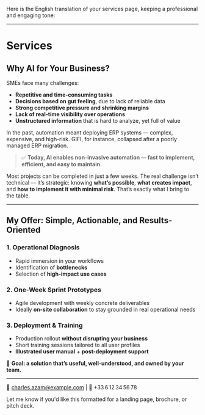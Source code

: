 Here is the English translation of your services page, keeping a professional and engaging tone:

---

# Services

## Why AI for Your Business?

SMEs face many challenges:

* **Repetitive and time-consuming tasks**
* **Decisions based on gut feeling**, due to lack of reliable data
* **Strong competitive pressure and shrinking margins**
* **Lack of real-time visibility over operations**
* **Unstructured information** that is hard to analyze, yet full of value

In the past, automation meant deploying ERP systems — complex, expensive, and high-risk. GIFI, for instance, collapsed after a poorly managed ERP migration.

> ✅ **Today, AI enables **non-invasive automation** — fast to implement, efficient, and easy to maintain.**

Most projects can be completed in just a few weeks. The real challenge isn’t technical — it’s strategic: knowing **what’s possible**, **what creates impact**, and **how to implement it with minimal risk**. That’s exactly what I bring to the table.

---

## My Offer: Simple, Actionable, and Results-Oriented

### 1. Operational Diagnosis

* Rapid immersion in your workflows
* Identification of **bottlenecks**
* Selection of **high-impact use cases**

### 2. One-Week Sprint Prototypes

* Agile development with weekly concrete deliverables
* Ideally **on-site collaboration** to stay grounded in real operational needs

### 3. Deployment & Training

* Production rollout **without disrupting your business**
* Short training sessions tailored to all user profiles
* **Illustrated user manual** + **post-deployment support**

🎯 **Goal: a solution that’s useful, well-understood, and owned by your team.**

---

📧 [charles.azam@example.com](mailto:charles.azam@example.com) | 📱 +33 6 12 34 56 78

Let me know if you'd like this formatted for a landing page, brochure, or pitch deck.
